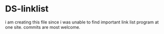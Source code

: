 # DS-linklist
i am creating this file since i was unable to find important link list program at one site.
commits are most welcome.
